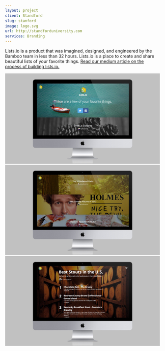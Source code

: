 ```yaml
---
layout: project
client: Standford
slug: stanford
image: logo.svg 
url: http://standforduniversity.com
services: Branding
---
```


Lists.io is a product that was imagined, designed, and engineered by the Bamboo team in less than 32 hours. Lists.io is a place to create and share beautiful lists of your favorite things. [Read our medium article on the process of building lists.io.](https://medium.com/@listsio/building-a-product-in-32-hours-95a9a6b32b2b)

![listsio](/images/client-assets/listsio/01.jpg)
![listsio](/images/client-assets/listsio/02.jpg)
![listsio](/images/client-assets/listsio/03.jpg)
